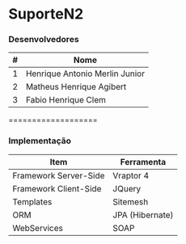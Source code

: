 SuporteN2
===================
### Desenvolvedores
\#| Nome
-------- | ---
1| Henrique Antonio Merlin Junior
2| Matheus Henrique Agibert
3| Fabio Henrique Clem


===================

### Implementação

Item     | Ferramenta
-------- | ---
Framework Server-Side| Vraptor 4
Framework Client-Side| JQuery
Templates| Sitemesh
ORM| JPA (Hibernate)
WebServices| SOAP
